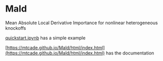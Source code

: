 # Mald

Mean Absolute Local Derivative Importance for nonlinear heterogeneous knockoffs

[quickstart.ipynb](quickstart.ipynb) has a simple example

[https://mtcade.github.io/Mald/html/index.html](https://mtcade.github.io/Mald/html/index.html) has the documentation
